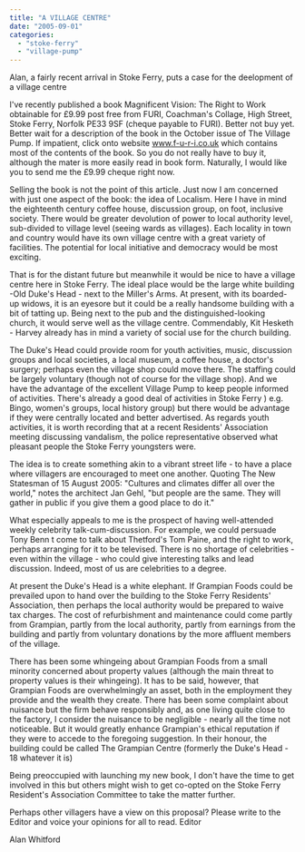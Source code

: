 ```yaml
---
title: "A VILLAGE CENTRE"
date: "2005-09-01"
categories: 
  - "stoke-ferry"
  - "village-pump"
---
```


Alan, a fairly recent arrival in Stoke Ferry, puts a case for the deelopment of a village centre

I've recently published a book Magnificent Vision: The Right to Work obtainable for £9.99 post free from FURI, Coachman's Collage, High Street, Stoke Ferry, Norfolk PE33 9SF (cheque payable to FURI). Better not buy yet. Better wait for a description of the book in the October issue of The Village Pump. If impatient, click onto website www.f-u-r-i.co.uk which contains most of the contents of the book. So you do not really have to buy it, although the mater is more easily read in book form. Naturally, I would like you to send me the £9.99 cheque right now.

Selling the book is not the point of this article. Just now I am concerned with just one aspect of the book: the idea of Localism. Here I have in mind the eighteenth century coffee house, discussion group, on foot, inclusive society. There would be greater devolution of power to local authority level, sub-divided to village level (seeing wards as villages). Each locality in town and country would have its own village centre with a great variety of facilities. The potential for local initiative and democracy would be most exciting.

That is for the distant future but meanwhile it would be nice to have a village centre here in Stoke Ferry. The ideal place would be the large white building -Old Duke's Head - next to the Miller's Arms. At present, with its boarded-up widows, it is an eyesore but it could be a really handsome building with a bit of tatting up. Being next to the pub and the distinguished-looking church, it would serve well as the village centre. Commendably, Kit Hesketh - Harvey already has in mind a variety of social use for the church building.

The Duke's Head could provide room for youth activities, music, discussion groups and local societies, a local museum, a coffee house, a doctor's surgery; perhaps even the village shop could move there. The staffing could be largely voluntary (though not of course for the village shop). And we have the advantage of the excellent Village Pump to keep people informed of activities. There's already a good deal of activities in Stoke Ferry ) e.g. Bingo, women's groups, local history group) but there would be advantage if they were centrally located and better advertised. As regards youth activities, it is worth recording that at a recent Residents' Association meeting discussing vandalism, the police representative observed what pleasant people the Stoke Ferry youngsters were.

The idea is to create something akin to a vibrant street life - to have a place where villagers are encouraged to meet one another. Quoting The New Statesman of 15 August 2005: "Cultures and climates differ all over the world," notes the architect Jan Gehl, "but people are the same. They will gather in public if you give them a good place to do it."

What especially appeals to me is the prospect of having well-attended weekly celebrity talk-cum-discussion. For example, we could persuade Tony Benn t come to talk about Thetford's Tom Paine, and the right to work, perhaps arranging for it to be televised. There is no shortage of celebrities - even within the village - who could give interesting talks and lead discussion. Indeed, most of us are celebrities to a degree.

At present the Duke's Head is a white elephant. If Grampian Foods could be prevailed upon to hand over the building to the Stoke Ferry Residents' Association, then perhaps the local authority would be prepared to waive tax charges. The cost of refurbishment and maintenance could come partly from Grampian, partly from the local authority, partly from earnings from the building and partly from voluntary donations by the more affluent members of the village.

There has been some whingeing about Grampian Foods from a small minority concerned about property values (although the main threat to property values is their whingeing). It has to be said, however, that Grampian Foods are overwhelmingly an asset, both in the employment they provide and the wealth they create. There has been some complaint about nuisance but the firm behave responsibly and, as one living quite close to the factory, I consider the nuisance to be negligible - nearly all the time not noticeable. But it would greatly enhance Grampian's ethical reputation if they were to accede to the foregoing suggestion. In their honour, the building could be called The Grampian Centre (formerly the Duke's Head - 18 whatever it is)

Being preoccupied with launching my new book, I don't have the time to get involved in this but others might wish to get co-opted on the Stoke Ferry Resident's Association Committee to take the matter further.

Perhaps other villagers have a view on this proposal? Please write to the Editor and voice your opinions for all to read. Editor

Alan Whitford
